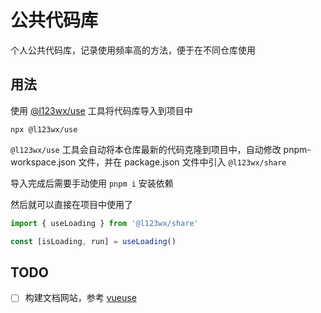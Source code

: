 # 公共代码库

个人公共代码库，记录使用频率高的方法，便于在不同仓库使用

## 用法

使用 [@l123wx/use](https://www.npmjs.com/package/@l123wx/use) 工具将代码库导入到项目中

```shell
npx @l123wx/use
```

`@l123wx/use` 工具会自动将本仓库最新的代码克隆到项目中，自动修改 pnpm-workspace.json 文件，并在 package.json 文件中引入 `@l123wx/share`

导入完成后需要手动使用 `pnpm i` 安装依赖

然后就可以直接在项目中使用了

```js
import { useLoading } from '@l123wx/share'

const [isLoading, run] = useLoading()
```

## TODO

 - [ ] 构建文档网站，参考 [vueuse](https://github.com/vueuse/vueuse)
